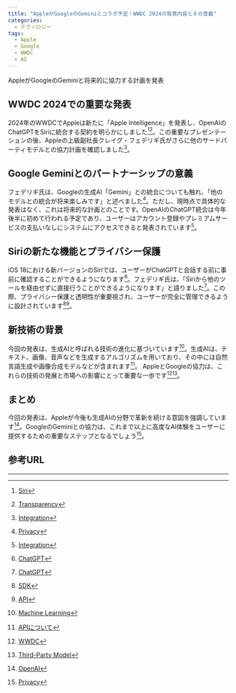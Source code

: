 ```yaml
---
title: "AppleがGoogleのGeminiとコラボ予定！WWDC 2024の発表内容とその意義"
categories:
  - テクノロジー
tags:
  - Apple
  - Google
  - WWDC
  - AI
---
```

AppleがGoogleのGeminiと将来的に協力する計画を発表

## WWDC 2024での重要な発表
2024年のWWDCでAppleは新たに「Apple Intelligence」を発表し、OpenAIのChatGPTをSiriに統合する契約を明らかにしました[^6][^8]。この重要なプレゼンテーションの後、Appleの上級副社長クレイグ・フェデリギ氏がさらに他のサードパーティモデルとの協力計画を確認しました[^3]。

## Google Geminiとのパートナーシップの意義
フェデリギ氏は、Googleの生成AI「Gemini」との統合についても触れ、「他のモデルとの統合が将来楽しみです」と述べました[^7]。ただし、現時点で具体的な発表はなく、これは将来的な計画とのことです。OpenAIのChatGPT統合は今年後半に初めて行われる予定であり、ユーザーはアカウント登録やプレミアムサービスの支払いなしにシステムにアクセスできると発表されています[^3]。

## Siriの新たな機能とプライバシー保護
iOS 18における新バージョンのSiriでは、ユーザーがChatGPTと会話する前に事前に確認することができるようになります[^5]。フェデリギ氏は、「Siriから他のツールを経由せずに直接行うことができるようになります」と語りました[^5]。この際、プライバシー保護と透明性が重要視され、ユーザーが完全に管理できるように設計されています[^9][^10]。

## 新技術の背景
今回の発表は、生成AIと呼ばれる技術の進化に基づいています[^11]。生成AIは、テキスト、画像、音声などを生成するアルゴリズムを用いており、その中には自然言語生成や画像合成モデルなどが含まれます[^13]。
AppleとGoogleの協力は、これらの技術の発展と市場への影響にとって重要な一歩です[^1][^2]。

## まとめ
今回の発表は、Appleが今後も生成AIの分野で革新を続ける意図を強調しています[^4]。GoogleのGeminiとの協力は、これまで以上に高度なAI体験をユーザーに提供するための重要なステップとなるでしょう[^7]。

## 参考URL
[^1]: [WWDC](https://developer.apple.com/jp/wwdc24/)
[^2]: [Third-Party Model](https://kpmg.com/xx/en/home/insights/2019/04/third-party-model-validation-fs.html)
[^3]: [Integration](https://eow.alc.co.jp/search?q=integration)
[^4]: [OpenAI](https://openai.com/)
[^5]: [ChatGPT](https://openai.com/chatgpt/)
[^6]: [Siri](https://www.apple.com/jp/siri/)
[^7]: [Privacy](https://ejje.weblio.jp/content/privacy)
[^8]: [Transparency](https://ejje.weblio.jp/content/transparency)
[^9]: [SDK](https://www.braze.co.jp/resources/articles/what-is-an-sdk#:~:text=SDK%EF%BC%88Software%20Development%20Kit%EF%BC%89%E3%81%A8,%E9%80%B2%E3%82%81%E3%82%8B%E3%81%93%E3%81%A8%E3%81%8C%E3%81%A7%E3%81%8D%E3%81%BE%E3%81%99%E3%80%82)
[^10]: [API](https://www.itmanage.co.jp/column/application-programming-interface/#:~:text=API(Application%20Programming%20Interface)%E3%81%A8,%E3%81%AA%E3%82%8B%E3%81%93%E3%81%A8%E3%81%8C%E3%83%A1%E3%83%AA%E3%83%83%E3%83%88%E3%81%A7%E3%81%99%E3%80%82)
[^11]: [Machine Learning](https://www.nttdata-gsl.co.jp/related/column/what-is-machine-learning.html#:~:text=%E6%A9%9F%E6%A2%B0%E5%AD%A6%E7%BF%92%EF%BC%88Machine%20Learning%EF%BC%89%E3%81%A8,%E6%B3%A8%E7%9B%AE%E3%82%92%E9%9B%86%E3%82%81%E3%81%A6%E3%81%84%E3%81%BE%E3%81%99%E3%80%82)
[^12]: [Neural Network](https://aismiley.co.jp/ai_news/neural-network/#:~:text=%E3%83%8B%E3%83%A5%E3%83%BC%E3%83%A9%E3%83%AB%E3%83%8D%E3%83%83%E3%83%88%E3%83%AF%E3%83%BC%E3%82%AF%EF%BC%88Neural%20Network%EF%BC%89%E3%81%A8,%E3%81%97%E3%81%9F%E3%82%82%E3%81%AE%E3%82%92%E6%8C%87%E3%81%97%E3%81%BE%E3%81%99%E3%80%82)

[^13]: [APIについて](https://www.itmanage.co.jp/column/application-programming-interface/#:~:text=API(Application%20Programming%20Interface)%E3%81%A8,%E3%81%AA%E3%82%8B%E3%81%93%E3%81%A8%E3%81%8C%E3%83%A1%E3%83%AA%E3%83%83%E3%83%88%E3%81%A7%E3%81%99%E3%80%82)
---

